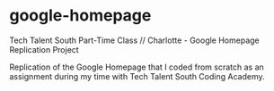 # google-homepage
Tech Talent South Part-Time Class // Charlotte - Google Homepage Replication Project

Replication of the Google Homepage that I coded from scratch as an assignment during my time with Tech Talent South Coding Academy.
